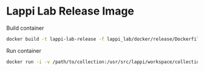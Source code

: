 # Lappi Lab Release Image

Build container

```bash
docker build -t lappi-lab-release -f lappi_lab/docker/release/Dockerfile .
```

Run container

```bash
docker run -i -v /path/to/collection:/usr/src/lappi/workspace/collection lappi-lab-release
```

